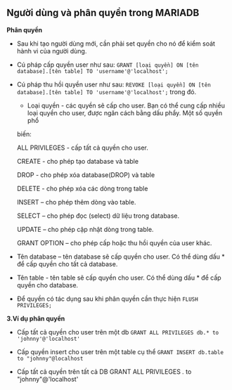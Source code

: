 ## **Người dùng và phân quyền trong MARIADB**

**Phân quyền**

- Sau khi tạo người dùng mới, cần phải set quyền cho nó để kiểm soát hành vi của người dùng. 

- Cú pháp cấp quyền user như sau: `GRANT [loại quyền] ON [tên database].[tên table] TO 'username'@'localhost';`

- Cú pháp thu hồi quyền user như sau: `REVOKE [loại quyền] ON [tên database].[tên table] TO 'username'@'localhost';` trong đó.

	- Loại quyền - các quyền sẽ cấp cho user. Bạn có thể cung cấp nhiều loại quyền cho user, được ngăn cách bằng dấu phẩy. Một số quyền phổ 

	biến:

	ALL PRIVILEGES - cấp tất cả quyền cho user.

	CREATE - cho phép tạo database và table

	DROP - cho phép xóa database(DROP) và table

	DELETE - cho phép xóa các dòng trong table

	INSERT – cho phép thêm dòng vào table.

	SELECT – cho phép đọc (select) dữ liệu trong database.

	UPDATE – cho phép cập nhật dòng trong table.

	GRANT OPTION – cho phép cấp hoặc thu hồi quyền của user khác.

- Tên database – tên database sẽ cấp quyền cho user. Có thể dùng dấu * để cấp quyền cho tất cả database.

- Tên table - tên table sẽ cấp quyền cho user. Có thể dùng dấu * để cấp quyền cho database.

- Để quyền có tác dụng sau khi phân quyền cần thực hiện `FLUSH PRIVILEGES;`

**3.Ví dụ phân quyền**

- Cấp tất cả quyền cho user trên một db `GRANT ALL PRIVILEGES db.* to 'johnny'@'localhost'`

- Cấp quyền insert cho user trên một table cụ thể `GRANT INSERT db.table to "johnny"@localhost`

- Cấp tất cả quyền trên tất cả DB GRANT ALL PRIVILEGES *.* to "johnny"@'localhost'




